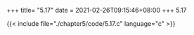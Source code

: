 +++
title= "5.17"
date = 2021-02-26T09:15:46+08:00
+++
5.17

{{< include file="./chapter5/code/5.17.c" language="c" >}}

